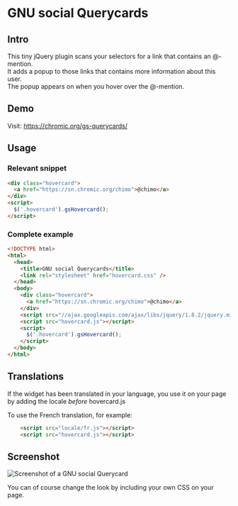 # GNU social Querycards

## Intro

This tiny jQuery plugin scans your selectors for a link that contains an @-mention.  
It adds a popup to those links that contains more information about this user.  
The popup appears on when you hover over the @-mention.

## Demo

Visit: https://chromic.org/gs-querycards/

## Usage

### Relevant snippet

```html
<div class="hovercard">
  <a href="https://sn.chromic.org/chimo">@chimo</a>
</div>
<script>
  $('.hovercard').gsHovercard();
</script>
```

### Complete example

```html
<!DOCTYPE html>
<html>
  <head>
    <title>GNU social Querycards</title>
    <link rel="stylesheet" href="hovercard.css" />
  </head>
  <body>
    <div class="hovercard">
      <a href="https://sn.chromic.org/chimo">@chimo</a>
    </div>
    <script src="//ajax.googleapis.com/ajax/libs/jquery/1.8.2/jquery.min.js"></script>
    <script src="hovercard.js"></script>
    <script>
      $('.hovercard').gsHovercard();
    </script>
  </body>
</html>
```

## Translations

If the widget has been translated in your language, you use it on your page by adding the locale *before* hovercard.js

To use the French translation, for example:

```html
    <script src="locale/fr.js"></script>
    <script src="hovercard.js"></script>
```

## Screenshot

![Screenshot of a GNU social Querycard](https://chromic.org/gs-querycards/gsqc.png)

You can of course change the look by including your own CSS on your page.
